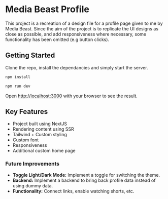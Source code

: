 # Media Beast Profile

This project is a recreation of a design file for a profile page given to me by Media Beast. Since the aim of the project is to replicate the UI designs as close as possible, and add responsiveness where necessary, some functionality has been omitted (e.g button clicks).

## Getting Started

Clone the repo, install the dependancies and simply start the server.

```bash
npm install
```

```bash
npm run dev
```

Open [http://localhost:3000](http://localhost:3000) with your browser to see the result.


## Key Features

- Project built using NextJS
- Rendering content using SSR
- Tailwind + Custom styling
- Custom font
- Responsiveness
- Additional custom home page


### Future Improvements

- **Toggle Light/Dark Mode:** Implement a toggle for switching the theme.
- **Backend:** Implement a backend to bring back profile data instead of using dummy data.
- **Functionality:** Connect links, enable watching shorts, etc.
